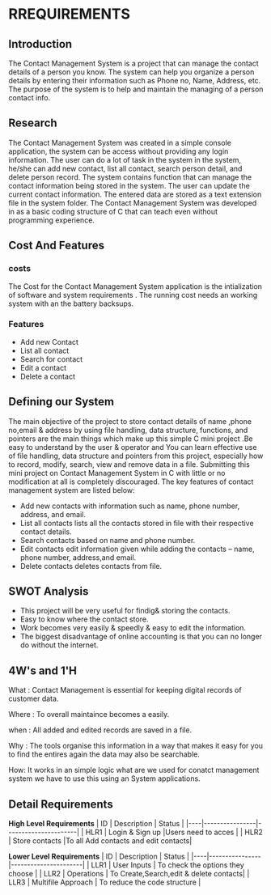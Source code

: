 # RREQUIREMENTS
 ## Introduction
 The Contact Management System is a project that can manage the contact details of a person you know. The system can help you organize a person details by entering their information such as Phone no, Name, Address, etc. The purpose of the system is to help and maintain the managing of a person contact info.
 ## Research
 The Contact Management System was created in a simple console application, the system can be access without providing any login information. The user can do a lot of task in the system in the system, he/she can add new contact, list all contact, search person detail, and delete person record. The system contains function that can manage the contact information being stored in the system. The user can update the current contact information. The entered data are stored as a text extension file in the system folder. The Contact Management System was developed in as a basic coding structure of C that can teach even without programming experience.
 ## Cost And Features 
 ### costs
 The Cost for the Contact Management System application is the intialization of software and system requirements . The running cost needs an working system with an the battery backsups. 
 ### Features
 -  Add new Contact
 -  List all contact
 -  Search for contact
 -  Edit a contact
 -  Delete a contact
## Defining our System
   The main objective of the project to store contact details of name ,phone no,email & address by using file handling, data structure, functions, and pointers are the main things which make up this simple C mini project .Be easy to understand by the user & operator and You can learn effective use of file handling, data structure and pointers from this project, especially how to record, modify, search, view and remove data in a file. Submitting this mini project on Contact Management System in C with little or no modification at all is completely discouraged.
The key features of contact management system are listed below:
 -  Add new contacts  with information such as name, phone number, address, and email.
 -  List all contacts lists all the contacts stored in file with their respective contact details.
 -  Search contacts based on name and phone number.
 -  Edit contacts edit information given while adding the contacts – name, phone number, address,and email.
 -  Delete contacts deletes contacts from file.
 ## SWOT Analysis
 -  This project will be very useful for findig& storing the contacts.
 -  Easy to know where the contact store.
 -  Work becomes very easily & speedly & easy to edit the information.
 -  The biggest disadvantage of online accounting is that you can no longer do without the internet. 
 ## 4W's and 1'H
What : Contact Management is essential for keeping digital records of customer data.

Where : To overall maintaince becomes a easily.

when : All added and edited records are saved in a file.

Why : The tools organise this information in a way that makes it easy for you to find the entires again the data may also be searchable.

How: It works in an simple logic what are we used for conatct management system we have to use this using an System applications.
## Detail Requirements
__High Level Requirements__
| ID |   Description  |             Status   |
|----|----------------|----------------------|
| HLR1 | Login & Sign up |Users need to acces |
| HLR2  | Store contacts |To  all Add contacts and edit contacts|

__Lower Level Requirements__
| ID |   Description  |             Status   |
|----|----------------|----------------------|
| LLR1 | User Inputs | To check the options they choose |
| LLR2  | Operations | To Create,Search,edit & delete contacts|
| LLR3  | Multifile Approach | To reduce the code structure |




